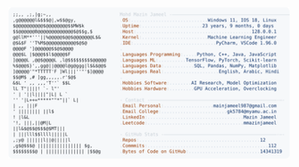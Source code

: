 <picture>
  <source srcset="https://raw.githubusercontent.com/mmazinjameel/mmazinjameel/main/dark_mode.svg?v=1754403387" media="(prefers-color-scheme: dark)">
  <img src="https://raw.githubusercontent.com/mmazinjameel/mmazinjameel/main/light_mode.svg?v=1754403387">
</picture>
